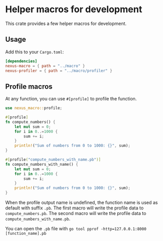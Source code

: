 # Helper macros for development 

This crate provides a few helper macros for development.

## Usage

Add this to your `Cargo.toml`:

```toml
[dependencies]
nexus-macro = { path = "../macro" }
nexus-profiler = { path = "../macro/profiler" }
```

## Profile macros

At any function, you can use `#[profile]` to profile the function.

```rust
use nexus_macro::profile;

#[profile]
fn compute_numbers() {
    let mut sum = 0;
    for i in 0..=1000 {
        sum += i;
    }
    println!("Sum of numbers from 0 to 1000: {}", sum);
}

#[profile("compute_numbers_with_name.pb")]
fn compute_numbers_with_name() {
    let mut sum = 0;
    for i in 0..=1000 {
        sum += i;
    }
    println!("Sum of numbers from 0 to 1000: {}", sum);
}

```

When the profile output name is undefined, the function name is used as default with suffix `.pb`.
The first macro will write the profile data to `compute_numbers.pb`. The second macro will write the profile data to `compute_numbers_with_name.pb`.

You can open the `.pb` file with `go tool pprof -http=127.0.0.1:8000 [function_name].pb`



